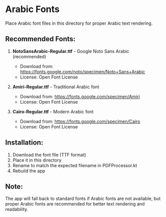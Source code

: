 # Arabic Fonts

Place Arabic font files in this directory for proper Arabic text rendering.

## Recommended Fonts:

1. **NotoSansArabic-Regular.ttf** - Google Noto Sans Arabic (recommended)
   - Download from: https://fonts.google.com/noto/specimen/Noto+Sans+Arabic
   - License: Open Font License

2. **Amiri-Regular.ttf** - Traditional Arabic font
   - Download from: https://fonts.google.com/specimen/Amiri
   - License: Open Font License

3. **Cairo-Regular.ttf** - Modern Arabic font
   - Download from: https://fonts.google.com/specimen/Cairo
   - License: Open Font License

## Installation:

1. Download the font file (TTF format)
2. Place it in this directory
3. Rename to match the expected filename in PDFProcessor.kt
4. Rebuild the app

## Note:

The app will fall back to standard fonts if Arabic fonts are not available, but proper Arabic fonts are recommended for better text rendering and readability.

